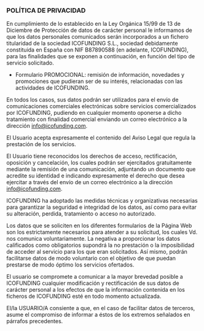 ### POLÍTICA DE PRIVACIDAD


En cumplimiento de lo establecido en la Ley Orgánica 15/99 de 13 de Diciembre de Protección de datos de carácter personal le informamos de que los datos personales comunicados serán incorporados a un fichero titularidad de la sociedad ICOFUNDING S.L., sociedad debidamente constituida en España con NIF B87890588 (en adelante, ICOFUNDING), para las finalidades que se exponen a continuación, en función del tipo de servicio solicitado.

* Formulario PROMOCIONAL: remisión de información, novedades y promociones que pudieran ser de su interés, relacionadas con las actividades de ICOFUNDING.

En todos los casos, sus datos podrán ser utilizados para el envío de comunicaciones comerciales electrónicas sobre servicios comercializados por ICOFUNDING, pudiendo en cualquier momento oponerse a dicho tratamiento con finalidad comercial enviando un correo electrónico a la dirección info@icofunding.com.

El Usuario acepta expresamente el contenido del Aviso Legal que regula la prestación de los servicios.

El Usuario tiene reconocidos los derechos de acceso, rectificación, oposición y cancelación, los cuales podrán ser ejercitados gratuitamente mediante la remisión de una comunicación, adjuntando un documento que acredite su identidad e indicando expresamente el derecho que desea ejercitar a través del envío de un correo electrónico a la dirección info@icofunding.com.

ICOFUNDING ha adoptado las medidas técnicas y organizativas necesarias para garantizar la seguridad e integridad de los datos, así como para evitar su alteración, perdida, tratamiento o acceso no autorizado.

Los datos que se soliciten en los diferentes formularios de la Página Web son los estrictamente necesarios para atender a su solicitud, los cuales Vd. nos comunica voluntariamente. La negativa a proporcionar los datos calificados como obligatorios supondrá la no prestación o la imposibilidad de acceder al servicio para los que eran solicitados. Así mismo, podrán facilitarse datos de modo voluntario con el objetivo de que puedan prestarse de modo óptimo los servicios ofertados.

El usuario se compromete a comunicar a la mayor brevedad posible a ICOFUNDING cualquier modificación y rectificación de sus datos de carácter personal a los efectos de que la información contenida en los ficheros de ICOFUNDING esté en todo momento actualizada.

El/la USUARIO/A consiente a que, en el caso de facilitar datos de terceros, asume el compromiso de informar a éstos de los extremos señalados en párrafos precedentes.
